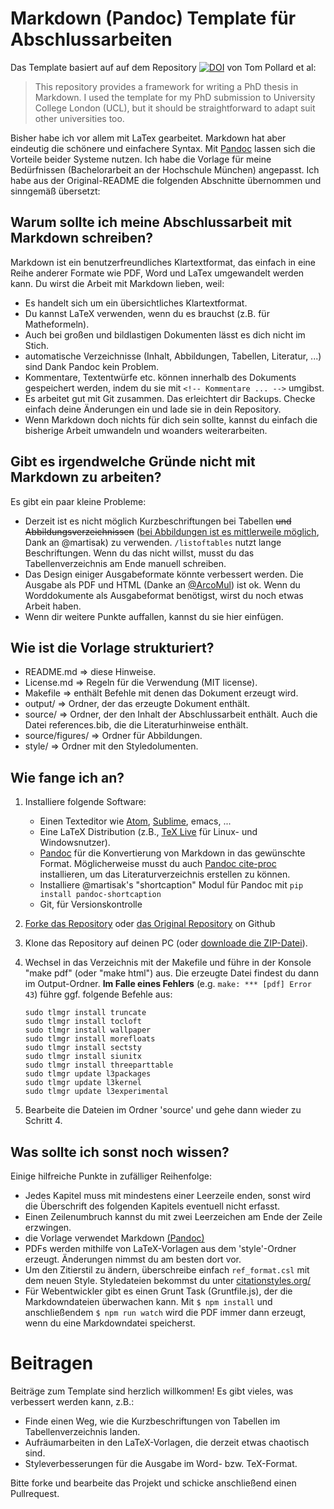 # Markdown (Pandoc) Template für Abschlussarbeiten

Das Template basiert auf auf dem Repository [![DOI](https://zenodo.org/badge/doi/10.5281/zenodo.58490.svg)](http://dx.doi.org/10.5281/zenodo.58490) von Tom Pollard et al:

> This repository provides a framework for writing a PhD thesis in Markdown. I used the template for my PhD submission to University College London (UCL), but it should be straightforward to adapt suit other universities too.

Bisher habe ich vor allem mit LaTex gearbeitet. Markdown hat aber eindeutig die schönere und einfachere Syntax. Mit [Pandoc](https://pandoc.org/) lassen sich die Vorteile beider Systeme nutzen. Ich habe die Vorlage für meine Bedürfnissen (Bachelorarbeit an der Hochschule München) angepasst. Ich habe aus der Original-README die folgenden Abschnitte übernommen und sinngemäß übersetzt:

## Warum sollte ich meine Abschlussarbeit mit Markdown schreiben?

Markdown ist ein benutzerfreundliches Klartextformat, das einfach in eine Reihe anderer Formate wie PDF, Word und LaTex umgewandelt werden kann. Du wirst die Arbeit mit Markdown lieben, weil:

- Es handelt sich um ein übersichtliches Klartextformat.
- Du kannst LaTeX verwenden, wenn du es brauchst (z.B. für Matheformeln).
- Auch bei großen und bildlastigen Dokumenten lässt es dich nicht im Stich.
- automatische Verzeichnisse (Inhalt, Abbildungen, Tabellen, Literatur, ...) sind Dank Pandoc kein Problem.
- Kommentare, Textentwürfe etc. können innerhalb des Dokuments gespeichert werden, indem du sie mit `<!-- Kommentare ... -->` umgibst.
- Es arbeitet gut mit Git zusammen. Das erleichtert dir Backups. Checke einfach deine Änderungen ein und lade sie in dein Repository.
- Wenn Markdown doch nichts für dich sein sollte, kannst du einfach die bisherige Arbeit umwandeln und woanders weiterarbeiten.

## Gibt es irgendwelche Gründe nicht mit Markdown zu arbeiten?

Es gibt ein paar kleine Probleme:

- Derzeit ist es nicht möglich Kurzbeschriftungen bei Tabellen ~~und Abbildungsverzeichnissen~~ ([bei Abbildungen ist es mittlerweile möglich](https://github.com/tompollard/phd_thesis_markdown/pull/47), Dank an @martisak) zu verwenden. `/listoftables` nutzt lange Beschriftungen. Wenn du das nicht willst, musst du das Tabellenverzeichnis am Ende manuell schreiben.
- Das Design einiger Ausgabeformate könnte verbessert werden. Die Ausgabe als PDF und HTML (Danke an [@ArcoMul](https://github.com/ArcoMul)) ist ok. Wenn du Worddokumente als Ausgabeformat benötigst, wirst du noch etwas Arbeit haben.
- Wenn dir weitere Punkte auffallen, kannst du sie hier einfügen.

## Wie ist die Vorlage strukturiert?

- README.md => diese Hinweise.
- License.md => Regeln für die Verwendung (MIT license).
- Makefile => enthält Befehle mit denen das Dokument erzeugt wird.
- output/ => Ordner, der das erzeugte Dokument enthält.
- source/ => Ordner, der den Inhalt der Abschlussarbeit enthält. Auch die Datei references.bib, die die Literaturhinweise enthält.
- source/figures/ => Ordner für Abbildungen.
- style/ => Ordner mit den Styledolumenten.

## Wie fange ich an?

1. Installiere folgende Software:
    - Einen Texteditor wie [Atom](https://atom.io/), [Sublime](https://www.sublimetext.com/), emacs, ...
    - Eine LaTeX Distribution (z.B., [TeX Live](https://www.tug.org/texlive/) für Linux- und Windowsnutzer).
    - [Pandoc](http://johnmacfarlane.net/pandoc) für die Konvertierung von Markdown in das gewünschte Format. Möglicherweise musst du auch [Pandoc cite-proc](http://pandoc.org/demo/example19/Extension-citations.html) installieren, um das Literaturverzeichnis erstellen zu können.
    - Installiere @martisak's "shortcaption" Modul für Pandoc mit `pip install pandoc-shortcaption`
    - Git, für Versionskontrolle
2. [Forke das Repository](https://github.com/089/phd_thesis_markdown) oder [das Original Repository](https://github.com/tompollard/phd_thesis_markdown/fork) on Github  
3. Klone das Repository auf deinen PC (oder [downloade die ZIP-Datei](https://github.com/089/phd_thesis_markdown/archive/master.zip)).  
4. Wechsel in das Verzeichnis mit der Makefile und führe in der Konsole "make pdf" (oder "make html") aus. Die erzeugte Datei findest du dann im Output-Ordner.
**Im Falle eines Fehlers** (e.g. `make: *** [pdf] Error 43`) führe ggf. folgende Befehle aus:  
    ```
    sudo tlmgr install truncate
    sudo tlmgr install tocloft
    sudo tlmgr install wallpaper
    sudo tlmgr install morefloats
    sudo tlmgr install sectsty
    sudo tlmgr install siunitx
    sudo tlmgr install threeparttable
    sudo tlmgr update l3packages
    sudo tlmgr update l3kernel
    sudo tlmgr update l3experimental
    ```

5. Bearbeite die Dateien im Ordner 'source' und gehe dann wieder zu Schritt 4.

## Was sollte ich sonst noch wissen?

Einige hilfreiche Punkte in zufälliger Reihenfolge:

- Jedes Kapitel muss mit mindestens einer Leerzeile enden, sonst wird die Überschrift des folgenden Kapitels eventuell nicht erfasst.
- Einen Zeilenumbruch kannst du mit zwei Leerzeichen am Ende der Zeile erzwingen.
- die Vorlage verwendet Markdown [(Pandoc)](http://pandoc.org/MANUAL.html)
- PDFs werden mithilfe von LaTeX-Vorlagen aus dem 'style'-Ordner erzeugt. Änderungen nimmst du am besten dort vor.
- Um den Zitierstil zu ändern, überschreibe einfach `ref_format.csl` mit dem neuen Style. Styledateien bekommst du unter [citationstyles.org/](http://citationstyles.org/)
- Für Webentwickler gibt es einen Grunt Task (Gruntfile.js), der die Markdowndateien überwachen kann. Mit `$ npm install` und anschließendem `$ npm run watch` wird die PDF immer dann erzeugt, wenn du eine Markdowndatei speicherst.

# Beitragen

Beiträge zum Template sind herzlich willkommen! Es gibt vieles, was verbessert werden kann, z.B.:

- Finde einen Weg, wie die Kurzbeschriftungen von Tabellen im Tabellenverzeichnis landen.
- Aufräumarbeiten in den LaTeX-Vorlagen, die derzeit etwas chaotisch sind.
- Styleverbesserungen für die Ausgabe im Word- bzw. TeX-Format.

Bitte forke und bearbeite das Projekt und schicke anschließend einen Pullrequest. 
